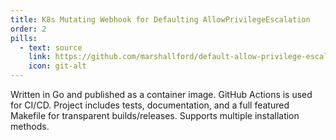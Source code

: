 ```yaml
---
title: K8s Mutating Webhook for Defaulting AllowPrivilegeEscalation
order: 2
pills:
  - text: source
    link: https://github.com/marshallford/default-allow-privilege-escalation
    icon: git-alt
---
```

Written in Go and published as a container image. GitHub Actions is used for CI/CD. Project includes tests, documentation, and a full featured Makefile for transparent builds/releases. Supports multiple installation methods.
